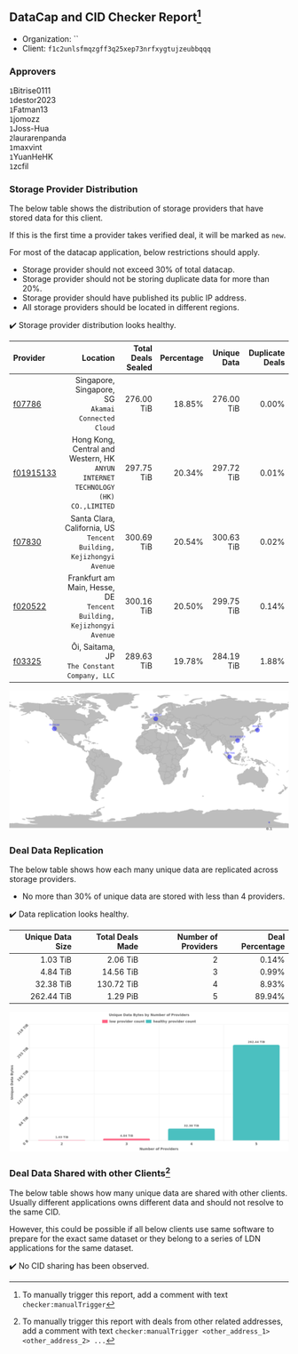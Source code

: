 ## DataCap and CID Checker Report[^1]
 - Organization: ``
 - Client: `f1c2unlsfmqzgff3q25xep73nrfxygtujzeubbqqq`
### Approvers
`1`Bitrise0111<br/>`1`destor2023<br/>`1`Fatman13<br/>`1`jomozz<br/>`1`Joss-Hua<br/>`2`laurarenpanda<br/>`1`maxvint<br/>`1`YuanHeHK<br/>`1`zcfil

### Storage Provider Distribution
The below table shows the distribution of storage providers that have stored data for this client.

If this is the first time a provider takes verified deal, it will be marked as `new`.

For most of the datacap application, below restrictions should apply.
 - Storage provider should not exceed 30% of total datacap.
 - Storage provider should not be storing duplicate data for more than 20%.
 - Storage provider should have published its public IP address.
 - All storage providers should be located in different regions.

✔️ Storage provider distribution looks healthy.

| Provider                                              |                                                                            Location | Total Deals Sealed | Percentage | Unique Data | Duplicate Deals |
| :---------------------------------------------------- | ----------------------------------------------------------------------------------: | -----------------: | ---------: | ----------: | --------------: |
| [f07786](https://filfox.info/en/address/f07786)       |                               Singapore, Singapore, SG<br/>`Akamai Connected Cloud` |         276.00 TiB |     18.85% |  276.00 TiB |           0.00% |
| [f01915133](https://filfox.info/en/address/f01915133) | Hong Kong, Central and Western, HK<br/>`ANYUN INTERNET TECHNOLOGY (HK) CO.,LIMITED` |         297.75 TiB |     20.34% |  297.72 TiB |           0.01% |
| [f07830](https://filfox.info/en/address/f07830)       |              Santa Clara, California, US<br/>`Tencent Building, Kejizhongyi Avenue` |         300.69 TiB |     20.54% |  300.63 TiB |           0.02% |
| [f020522](https://filfox.info/en/address/f020522)     |             Frankfurt am Main, Hesse, DE<br/>`Tencent Building, Kejizhongyi Avenue` |         300.16 TiB |     20.50% |  299.75 TiB |           0.14% |
| [f03325](https://filfox.info/en/address/f03325)       |                                     Ōi, Saitama, JP<br/>`The Constant Company, LLC` |         289.63 TiB |     19.78% |  284.19 TiB |           1.88% |

<img src="https://raw.githubusercontent.com/data-preservation-programs/filplus-checker-assets/main/filecoin-project/filecoin-plus-large-datasets/issues/1910/1687836642274.png"/>

### Deal Data Replication
The below table shows how each many unique data are replicated across storage providers.

- No more than 30% of unique data are stored with less than 4 providers.

✔️ Data replication looks healthy.

| Unique Data Size | Total Deals Made | Number of Providers | Deal Percentage |
| ---------------: | ---------------: | ------------------: | --------------: |
|         1.03 TiB |         2.06 TiB |                   2 |           0.14% |
|         4.84 TiB |        14.56 TiB |                   3 |           0.99% |
|        32.38 TiB |       130.72 TiB |                   4 |           8.93% |
|       262.44 TiB |         1.29 PiB |                   5 |          89.94% |

<img src="https://raw.githubusercontent.com/data-preservation-programs/filplus-checker-assets/main/filecoin-project/filecoin-plus-large-datasets/issues/1910/1687836643482.png"/>

### Deal Data Shared with other Clients[^3]
The below table shows how many unique data are shared with other clients.
Usually different applications owns different data and should not resolve to the same CID.

However, this could be possible if all below clients use same software to prepare for the exact same dataset or they belong to a series of LDN applications for the same dataset.

✔️ No CID sharing has been observed.

[^1]: To manually trigger this report, add a comment with text `checker:manualTrigger`

[^2]: Deals from those addresses are combined into this report as they are specified with `checker:manualTrigger`

[^3]: To manually trigger this report with deals from other related addresses, add a comment with text `checker:manualTrigger <other_address_1> <other_address_2> ...`
